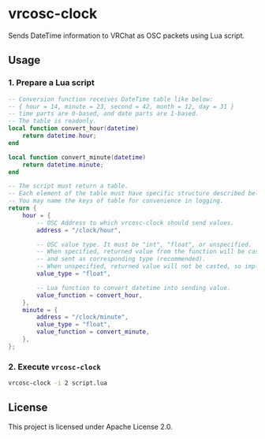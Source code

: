 # vrcosc-clock
Sends DateTime information to VRChat as OSC packets using Lua script.

## Usage

### 1. Prepare a Lua script
```lua
-- Conversion function receives DateTime table like below:
-- { hour = 14, minute = 23, second = 42, month = 12, day = 31 }
-- time parts are 0-based, and date parts are 1-based.
-- The table is readonly.
local function convert_hour(datetime)
    return datetime.hour;
end

local function convert_minute(datetime)
    return datetime.minute;
end

-- The script must return a table.
-- Each element of the table must have specific structure described below.
-- You may name the keys of table for convenience in logging.
return {
    hour = {
        -- OSC Address to which vrcosc-clock should send values.
        address = "/clock/hour",

        -- OSC value type. It must be "int", "float", or unspecified.
        -- When specified, returned value from the function will be casted
        -- and sent as corresponding type (recommended).
        -- When unspecified, returned value will not be casted, so implicit type will be used.
        value_type = "float",

        -- Lua function to convert datetime into sending value.
        value_function = convert_hour,
    },
    minute = {
        address = "/clock/minute",
        value_type = "float",
        value_function = convert_minute,
    },
};
```

### 2. Execute `vrcosc-clock`
```sh
vrcosc-clock -i 2 script.lua
```

## License
This project is licensed under Apache License 2.0.
